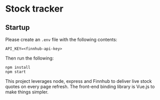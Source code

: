 # Stock tracker

## Startup
Please create an `.env` file with the following contents:
```
API_KEY=<finnhub-api-key>
```

Then run the following:
```
npm install
npm start
```

This project leverages node, express and Finnhub to deliver live stock quotes on every page refresh. The front-end binding library is Vue.js to make things simpler.